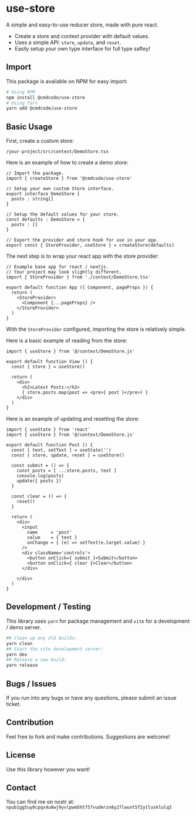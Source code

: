 # use-store

A simple and easy-to-use reducer store, made with pure react.

- Create a store and context provider with default values.
- Uses a simple API: `store`, `update`, and `reset`.
- Easily setup your own type interface for full type saftey!

## Import

This package is available on NPM for easy import:

```bash
# Using NPM
npm install @cmdcode/use-store
# Using Yarn
yarn add @cmdcode/use-store
```

## Basic Usage

First, create a custom store:

`/your-project/src/context/DemoStore.tsx`

Here is an example of how to create a demo store:

```tsx
// Import the package.
import { createStore } from '@cmdcode/use-store'

// Setup your own custom Store interface.
export interface DemoStore {
  posts : string[]
}

// Setup the default values for your store.
const defaults : DemoStore = {
  posts : []
}

// Export the provider and store hook for use in your app.
export const { StoreProvider, useStore } = createStore(defaults)
```

The next step is to wrap your react app with the store provider:

```tsx
// Example base app for react / nextjs.
// Your project may look slightly different.
import { StoreProvider } from './context/DemoStore.tsx'

export default function App ({ Component, pageProps }) {
  return (
    <StoreProvider>
      <Component {...pageProps} />
    </StoreProvider>
  )
}
```

With the `StoreProvider` configured, importing the store is relatively simple.

Here is a basic example of reading from the store:

```tsx
import { useStore } from '@/context/DemoStore.js'

export default function View () {
  const { store } = useStore()

  return (
    <div>
      <h2>Latest Posts:</h2>
      { store.posts.map(post => <pre>{ post }</pre>) }
    </div>
  )
}
```

Here is an example of updating and resetting the store:

```tsx
import { useState } from 'react'
import { useStore } from '@/context/DemoStore.js'

export default function Post () {
  const [ text, setText ] = useState('')
  const { store, update, reset } = useStore()

  const submit = () => {
    const posts = [ ...store.posts, text ]
    console.log(posts)
    update({ posts })
  }

  const clear = () => {
    reset()
  }

  return (
    <div>
      <input 
        name     = 'post' 
        value    = { text } 
        onChange = { (e) => setText(e.target.value) }
      />
      <div className='controls'>
        <button onClick={ submit }>Submit</button>
        <button onClick={ clear }>Clear</button>
      </div>
      
    </div>
  )
}
```

## Development / Testing

This library uses `yarn` for package management and `vite` for a development / demo server.

```bash
## Clean up any old builds:
yarn clean
## Start the vite development server:
yarn dev
## Release a new build:
yarn release
```

## Bugs / Issues

If you run into any bugs or have any questions, please submit an issue ticket.

## Contribution

Feel free to fork and make contributions. Suggestions are welcome!

## License

Use this library however you want!

## Contact

You can find me on nostr at: `npub1gg5uy8cpqx4u8wj9yvlpwm5ht757vudmrzn8y27lwunt5f2ytlusklulq3`
